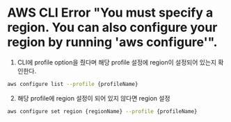 # AWS CLI Error "You must specify a region. You can also configure your region by running 'aws configure'". 

1. CLI에 profile option을 줬다며 해당 profile 설정에 region이 설정되어 있는지 확인한다.
```bash
aws configure list --profile {profileName}
```

2. 해당 profile에 region 설정이 되어 있지 않다면 region 설정
```bash
aws configure set region {regionName} --profile {profileName}
```
